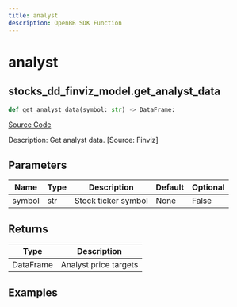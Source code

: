 ```yaml
---
title: analyst
description: OpenBB SDK Function
---
```


# analyst

## stocks_dd_finviz_model.get_analyst_data

```python title='openbb_terminal/stocks/due_diligence/finviz_model.py'
def get_analyst_data(symbol: str) -> DataFrame:
```
[Source Code](https://github.com/OpenBB-finance/OpenBBTerminal/tree/main/openbb_terminal/stocks/due_diligence/finviz_model.py#L34)

Description: Get analyst data. [Source: Finviz]

## Parameters

| Name | Type | Description | Default | Optional |
| ---- | ---- | ----------- | ------- | -------- |
| symbol | str | Stock ticker symbol | None | False |

## Returns

| Type | Description |
| ---- | ----------- |
| DataFrame | Analyst price targets |

## Examples

